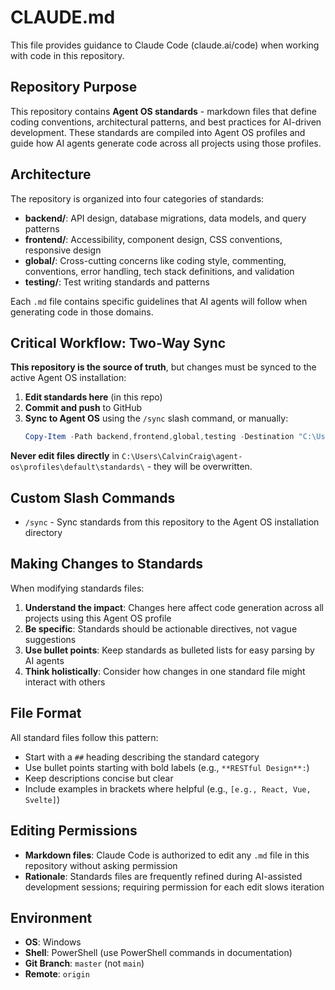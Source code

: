 # CLAUDE.md

This file provides guidance to Claude Code (claude.ai/code) when working with code in this repository.

## Repository Purpose

This repository contains **Agent OS standards** - markdown files that define coding conventions, architectural patterns, and best practices for AI-driven development. These standards are compiled into Agent OS profiles and guide how AI agents generate code across all projects using those profiles.

## Architecture

The repository is organized into four categories of standards:

- **backend/**: API design, database migrations, data models, and query patterns
- **frontend/**: Accessibility, component design, CSS conventions, responsive design
- **global/**: Cross-cutting concerns like coding style, commenting, conventions, error handling, tech stack definitions, and validation
- **testing/**: Test writing standards and patterns

Each `.md` file contains specific guidelines that AI agents will follow when generating code in those domains.

## Critical Workflow: Two-Way Sync

**This repository is the source of truth**, but changes must be synced to the active Agent OS installation:

1. **Edit standards here** (in this repo)
2. **Commit and push** to GitHub
3. **Sync to Agent OS** using the `/sync` slash command, or manually:
   ```powershell
   Copy-Item -Path backend,frontend,global,testing -Destination "C:\Users\CalvinCraig\agent-os\profiles\default\standards\" -Recurse -Force
   ```

**Never edit files directly** in `C:\Users\CalvinCraig\agent-os\profiles\default\standards\` - they will be overwritten.

## Custom Slash Commands

- `/sync` - Sync standards from this repository to the Agent OS installation directory

## Making Changes to Standards

When modifying standards files:

1. **Understand the impact**: Changes here affect code generation across all projects using this Agent OS profile
2. **Be specific**: Standards should be actionable directives, not vague suggestions
3. **Use bullet points**: Keep standards as bulleted lists for easy parsing by AI agents
4. **Think holistically**: Consider how changes in one standard file might interact with others

## File Format

All standard files follow this pattern:
- Start with a `##` heading describing the standard category
- Use bullet points starting with bold labels (e.g., `**RESTful Design**:`)
- Keep descriptions concise but clear
- Include examples in brackets where helpful (e.g., `[e.g., React, Vue, Svelte]`)

## Editing Permissions

- **Markdown files**: Claude Code is authorized to edit any `.md` file in this repository without asking permission
- **Rationale**: Standards files are frequently refined during AI-assisted development sessions; requiring permission for each edit slows iteration

## Environment

- **OS**: Windows
- **Shell**: PowerShell (use PowerShell commands in documentation)
- **Git Branch**: `master` (not `main`)
- **Remote**: `origin`
